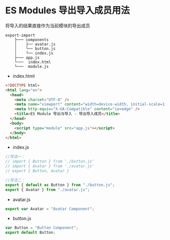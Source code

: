 # ES Modules 导出导入成员用法

将导入的结果直接作为当前模块的导出成员

```
export-import
    ├─── components
    │    ├── avatar.js
    │    └── button.js
    │    └── index.js
    ├─── app.js
    └───  index.html
    └───  module.js
```

- index.html

```html
<!DOCTYPE html>
<html lang="en">
  <head>
    <meta charset="UTF-8" />
    <meta name="viewport" content="width=device-width, initial-scale=1.0" />
    <meta http-equiv="X-UA-Compatible" content="ie=edge" />
    <title>ES Module 导出与导入 - 导出导入成员</title>
  </head>
  <body>
    <script type="module" src="app.js"></script>
  </body>
</html>
```

- index.js

```js
//写法一：
// import { Button } from './button.js'
// import { Avatar } from './avatar.js'
// export { Button, Avatar }

//写法二：
export { default as Button } from "./button.js";
export { Avatar } from "./avatar.js";
```

- avatar.js

```js
export var Avatar = "Avatar Component";
```

- button.js

```js
var Button = "Button Component";
export default Button;
```
